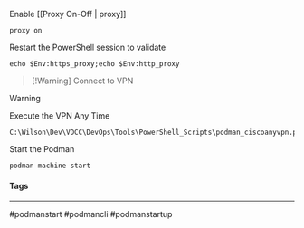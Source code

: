 
Enable [[Proxy On-Off | proxy]]
```
proxy on
```

Restart the PowerShell session to validate
```
echo $Env:https_proxy;echo $Env:http_proxy
```

> [!Warning] Connect to VPN

> [!warning]
> Execute the VPN Any Time
> 
```
C:\Wilson\Dev\VDCC\DevOps\Tools\PowerShell_Scripts\podman_ciscoanyvpn.ps1
```

Start the Podman
```
podman machine start
```

#### Tags
***
#podmanstart #podmancli #podmanstartup